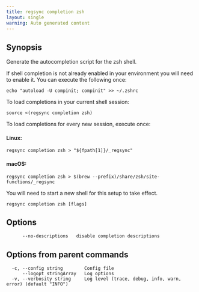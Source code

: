 ```yaml
---
title: regsync completion zsh
layout: single
warning: Auto generated content
---
```


## Synopsis

Generate the autocompletion script for the zsh shell.

If shell completion is not already enabled in your environment you will need
to enable it.  You can execute the following once:

	echo "autoload -U compinit; compinit" >> ~/.zshrc

To load completions in your current shell session:

	source <(regsync completion zsh)

To load completions for every new session, execute once:

#### Linux:

	regsync completion zsh > "${fpath[1]}/_regsync"

#### macOS:

	regsync completion zsh > $(brew --prefix)/share/zsh/site-functions/_regsync

You will need to start a new shell for this setup to take effect.

```shell
regsync completion zsh [flags]
```

## Options

```text
      --no-descriptions   disable completion descriptions
```

## Options from parent commands

```text
  -c, --config string        Config file
      --logopt stringArray   Log options
  -v, --verbosity string     Log level (trace, debug, info, warn, error) (default "INFO")
```
